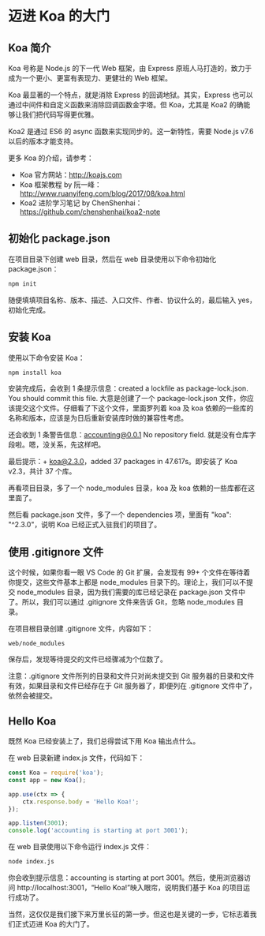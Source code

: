 # 迈进 Koa 的大门

## Koa 简介

Koa 号称是 Node.js 的下一代 Web 框架，由 Express 原班人马打造的，致力于成为一个更小、更富有表现力、更健壮的 Web 框架。

Koa 最显著的一个特点，就是消除 Express 的回调地狱。其实，Express 也可以通过中间件和自定义函数来消除回调函数金字塔。但 Koa，尤其是 Koa2 的确能够让我们把代码写得更优雅。

Koa2 是通过 ES6 的 async 函数来实现同步的。这一新特性，需要 Node.js v7.6 以后的版本才能支持。

更多 Koa 的介绍，请参考：

* Koa 官方网站：http://koajs.com
* Koa 框架教程 by 阮一峰：http://www.ruanyifeng.com/blog/2017/08/koa.html
* Koa2 进阶学习笔记 by ChenShenhai：https://github.com/chenshenhai/koa2-note

## 初始化 package.json

在项目目录下创建 web 目录，然后在 web 目录使用以下命令初始化 package.json：

```bash
npm init
```

随便填填项目名称、版本、描述、入口文件、作者、协议什么的，最后输入 yes，初始化完成。

## 安装 Koa

使用以下命令安装 Koa：

```bash
npm install koa
```

安装完成后，会收到 1 条提示信息：created a lockfile as package-lock.json. You should commit this file. 大意是创建了一个 package-lock.json 文件，你应该提交这个文件。仔细看了下这个文件，里面罗列着 koa 及 koa 依赖的一些库的名称和版本，应该是为日后重新安装库时做的兼容性考虑。

还会收到 1 条警告信息：accounting@0.0.1 No repository field. 就是没有仓库字段啦。嗯，没关系，先这样吧。

最后提示：+ koa@2.3.0，added 37 packages in 47.617s。即安装了 Koa v2.3，共计 37 个库。

再看项目目录，多了一个 node_modules 目录，koa 及 koa 依赖的一些库都在这里面了。

然后看 package.json 文件，多了一个 dependencies 项，里面有 "koa": "^2.3.0"，说明 Koa 已经正式入驻我们的项目了。

## 使用 .gitignore 文件

这个时候，如果你看一眼 VS Code 的 Git 扩展，会发现有 99+ 个文件在等待着你提交，这些文件基本上都是 node_modules 目录下的。理论上，我们可以不提交 node_modules 目录，因为我们需要的库已经记录在 package.json 文件中了。所以，我们可以通过 .gitignore 文件来告诉 Git，忽略 node_modules 目录。

在项目根目录创建 .gitignore 文件，内容如下：

```
web/node_modules
```

保存后，发现等待提交的文件已经骤减为个位数了。

注意：.gitignore 文件所列的目录和文件只对尚未提交到 Git 服务器的目录和文件有效，如果目录和文件已经存在于 Git 服务器了，即便列在 .gitignore 文件中了，依然会被提交。

## Hello Koa

既然 Koa 已经安装上了，我们总得尝试下用 Koa 输出点什么。

在 web 目录新建 index.js 文件，代码如下：

```javascript
const Koa = require('koa');
const app = new Koa();

app.use(ctx => {
	ctx.response.body = 'Hello Koa!';
});

app.listen(3001);
console.log('accounting is starting at port 3001');
```

在 web 目录使用以下命令运行 index.js 文件：

```bash
node index.js
```

你会收到提示信息：accounting is starting at port 3001。然后，使用浏览器访问 http://localhost:3001，“Hello Koa!”映入眼帘，说明我们基于 Koa 的项目运行成功了。

当然，这仅仅是我们接下来万里长征的第一步。但这也是关键的一步，它标志着我们正式迈进 Koa 的大门了。